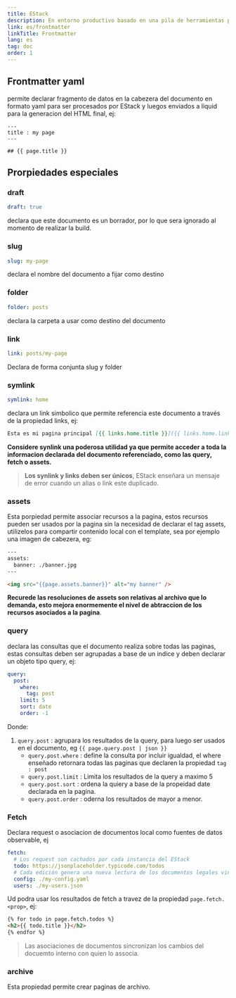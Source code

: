 ```yaml
---
title: EStack
description: En entorno productivo basado en una pila de herramientas perfectamente sincornizadas
link: es/frontmatter
linkTitle: Frontmatter
lang: es
tag: doc
order: 1
---
```


## Frontmatter yaml

permite declarar fragmento de datos en la cabezera del documento en formato yaml para ser procesados por EStack y luegos enviados a liquid para la generacion del HTML final, ej:

```
---
title : my page
---

## {{ page.title }}

```

## Prorpiedades especiales

### draft

```yaml
draft: true
```

declara que este documento es un borrador, por lo que sera ignorado al momento de realizar la build.

### slug

```yaml
slug: my-page
```

declara el nombre del documento a fijar como destino

### folder

```yaml
folder: posts
```

declara la carpeta a usar como destino del documento

### link

```yaml
link: posts/my-page
```

Declara de forma conjunta slug y folder

### symlink

```yaml
symlink: home
```

declara un link simbolico que permite referencia este documento a través de la propiedad links, ej:

```markdown
Esta es mi pagina principal [{{ links.home.title }}]({{ links.home.link }})
```

**Considere synlink una poderosa utilidad ya que permite acceder a toda la informacion declarada del documento referenciado, como las query, fetch o assets.**

> **Los synlink y links deben ser únicos**, EStack enseñara un mensaje de error cuando un alias o link este duplicado.

### assets

Esta porpiedad permite associar recursos a la pagina, estos recursos pueden ser usados por la pagina sin la necesidad de declarar el tag assets, utilizelos para compartir contenido local con el template, sea por ejemplo una imagen de cabezera, eg:

```html
---
assets:
  banner: ./banner.jpg
---

<img src="{{page.assets.banner}}" alt="my banner" />
```

**Recurede las resoluciones de assets son relativas al archivo que lo demanda, esto mejora enormemente el nivel de abtraccion de los recursos asociados a la pagina**.

### query

declara las consultas que el documento realiza sobre todas las paginas, estas consultas deben ser agrupadas a base de un indice y deben declarar un objeto tipo query, ej:

```yaml
query:
  post:
    where:
      tag: post
    limit: 5
    sort: date
    order: -1
```

Donde:

1. `query.post` : agrupara los resultados de la query, para luego ser usados en el documento, eg `{{ page.query.post | json }}`
   - `query.post.where` : define la consulta por incluir igualdad, el where enseñado retornara todas las paginas que declaren la propiedad `tag : post`
   - `query.post.limit` : Limita los resultados de la query a maximo 5
   - `query.post.sort` : ordena la quiery a base de la propeidad date declarada en la pagina.
   - `query.post.order` : oderna los resultados de mayor a menor.

### Fetch

Declara request o asociacion de documentos local como fuentes de datos observable, ej

```yaml
fetch:
  # Los request son cachados por cada instancia del EStack
  todo: https://jsonplaceholder.typicode.com/todos
  # Cada edición genera una nueva lectura de los documentos legales vinculados
  config: ./my-config.yaml
  users: ./my-users.json
```

Ud podra usar los resultados de fetch a travez de la propiedad `page.fetch.<prop>`, ej:

```html
{% for todo in page.fetch.todos %}
<h2>{{ todo.title }}</h2>
{% endfor %}
```

> Las asociaciones de documentos sincronizan los cambios del docuemto interno con quien lo associa.

### archive

Esta propiedad permite crear paginas de archivo.
